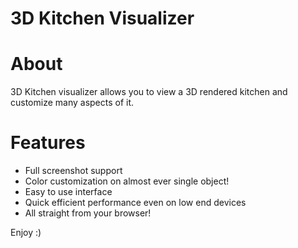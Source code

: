 # 3D Kitchen Visualizer
# About

3D Kitchen visualizer allows you to view a 3D rendered kitchen and customize many aspects of it.

# Features
- Full screenshot support
- Color customization on almost ever single object!
- Easy to use interface
- Quick efficient performance even on low end devices
- All straight from your browser!

Enjoy :)